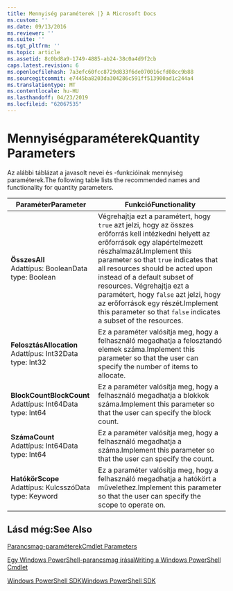 ```yaml
---
title: Mennyiség paraméterek |} A Microsoft Docs
ms.custom: ''
ms.date: 09/13/2016
ms.reviewer: ''
ms.suite: ''
ms.tgt_pltfrm: ''
ms.topic: article
ms.assetid: 8c0bd8a9-1749-4885-ab24-38c0a4d9f2cb
caps.latest.revision: 6
ms.openlocfilehash: 7a3efc60fcc8729d833f6de070016cfd08cc9b88
ms.sourcegitcommit: e7445ba8203da304286c591ff513900ad1c244a4
ms.translationtype: MT
ms.contentlocale: hu-HU
ms.lasthandoff: 04/23/2019
ms.locfileid: "62067535"
---
```

# <a name="quantity-parameters"></a><span data-ttu-id="5055c-102">Mennyiségparaméterek</span><span class="sxs-lookup"><span data-stu-id="5055c-102">Quantity Parameters</span></span>

<span data-ttu-id="5055c-103">Az alábbi táblázat a javasolt nevei és -funkcióinak mennyiség paraméterek.</span><span class="sxs-lookup"><span data-stu-id="5055c-103">The following table lists the recommended names and functionality for quantity parameters.</span></span>

|<span data-ttu-id="5055c-104">Paraméter</span><span class="sxs-lookup"><span data-stu-id="5055c-104">Parameter</span></span>|<span data-ttu-id="5055c-105">Funkció</span><span class="sxs-lookup"><span data-stu-id="5055c-105">Functionality</span></span>|
|---|---|
|<span data-ttu-id="5055c-106">**Összes**</span><span class="sxs-lookup"><span data-stu-id="5055c-106">**All**</span></span><br><span data-ttu-id="5055c-107">Adattípus: Boolean</span><span class="sxs-lookup"><span data-stu-id="5055c-107">Data type: Boolean</span></span>|<span data-ttu-id="5055c-108">Végrehajtja ezt a paramétert, hogy `true` azt jelzi, hogy az összes erőforrás kell intézkedni helyett az erőforrások egy alapértelmezett részhalmazát.</span><span class="sxs-lookup"><span data-stu-id="5055c-108">Implement this parameter so that `true` indicates that all resources should be acted upon instead of a default subset of resources.</span></span> <span data-ttu-id="5055c-109">Végrehajtja ezt a paramétert, hogy `false` azt jelzi, hogy az erőforrások egy részét.</span><span class="sxs-lookup"><span data-stu-id="5055c-109">Implement this parameter so that `false` indicates a subset of the resources.</span></span>|
|<span data-ttu-id="5055c-110">**Felosztás**</span><span class="sxs-lookup"><span data-stu-id="5055c-110">**Allocation**</span></span><br><span data-ttu-id="5055c-111">Adattípus: Int32</span><span class="sxs-lookup"><span data-stu-id="5055c-111">Data type: Int32</span></span>|<span data-ttu-id="5055c-112">Ez a paraméter valósítja meg, hogy a felhasználó megadhatja a felosztandó elemek száma.</span><span class="sxs-lookup"><span data-stu-id="5055c-112">Implement this parameter so that the user can specify the number of items to allocate.</span></span>|
|<span data-ttu-id="5055c-113">**BlockCount**</span><span class="sxs-lookup"><span data-stu-id="5055c-113">**BlockCount**</span></span><br><span data-ttu-id="5055c-114">Adattípus: Int64</span><span class="sxs-lookup"><span data-stu-id="5055c-114">Data type: Int64</span></span>|<span data-ttu-id="5055c-115">Ez a paraméter valósítja meg, hogy a felhasználó megadhatja a blokkok száma.</span><span class="sxs-lookup"><span data-stu-id="5055c-115">Implement this parameter so that the user can specify the block count.</span></span>|
|<span data-ttu-id="5055c-116">**Száma**</span><span class="sxs-lookup"><span data-stu-id="5055c-116">**Count**</span></span><br><span data-ttu-id="5055c-117">Adattípus: Int64</span><span class="sxs-lookup"><span data-stu-id="5055c-117">Data type: Int64</span></span>|<span data-ttu-id="5055c-118">Ez a paraméter valósítja meg, hogy a felhasználó megadhatja a száma.</span><span class="sxs-lookup"><span data-stu-id="5055c-118">Implement this parameter so that the user can specify the count.</span></span>|
|<span data-ttu-id="5055c-119">**Hatókör**</span><span class="sxs-lookup"><span data-stu-id="5055c-119">**Scope**</span></span><br><span data-ttu-id="5055c-120">Adattípus: Kulcsszó</span><span class="sxs-lookup"><span data-stu-id="5055c-120">Data type: Keyword</span></span>|<span data-ttu-id="5055c-121">Ez a paraméter valósítja meg, hogy a felhasználó megadhatja a hatókört a művelethez.</span><span class="sxs-lookup"><span data-stu-id="5055c-121">Implement this parameter so that the user can specify the scope to operate on.</span></span>|

## <a name="see-also"></a><span data-ttu-id="5055c-122">Lásd még:</span><span class="sxs-lookup"><span data-stu-id="5055c-122">See Also</span></span>

[<span data-ttu-id="5055c-123">Parancsmag-paraméterek</span><span class="sxs-lookup"><span data-stu-id="5055c-123">Cmdlet Parameters</span></span>](./cmdlet-parameters.md)

[<span data-ttu-id="5055c-124">Egy Windows PowerShell-parancsmag írása</span><span class="sxs-lookup"><span data-stu-id="5055c-124">Writing a Windows PowerShell Cmdlet</span></span>](./writing-a-windows-powershell-cmdlet.md)

[<span data-ttu-id="5055c-125">Windows PowerShell SDK</span><span class="sxs-lookup"><span data-stu-id="5055c-125">Windows PowerShell SDK</span></span>](../windows-powershell-reference.md)
